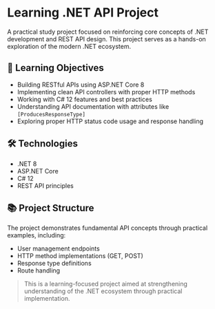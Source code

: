 # Learning .NET API Project

A practical study project focused on reinforcing core concepts of .NET development and REST API design. This project serves as a hands-on exploration of the modern .NET ecosystem.

## 🎯 Learning Objectives

- Building RESTful APIs using ASP.NET Core 8
- Implementing clean API controllers with proper HTTP methods
- Working with C# 12 features and best practices
- Understanding API documentation with attributes like `[ProducesResponseType]`
- Exploring proper HTTP status code usage and response handling

## 🛠 Technologies

- .NET 8
- ASP.NET Core
- C# 12
- REST API principles

## 📚 Project Structure

The project demonstrates fundamental API concepts through practical examples, including:
- User management endpoints
- HTTP method implementations (GET, POST)
- Response type definitions
- Route handling

> This is a learning-focused project aimed at strengthening understanding of the .NET ecosystem through practical implementation.
